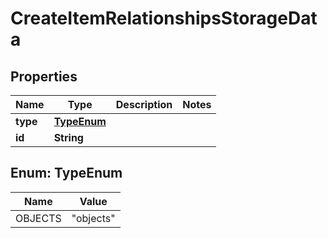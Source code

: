 
# CreateItemRelationshipsStorageData

## Properties
Name | Type | Description | Notes
------------ | ------------- | ------------- | -------------
**type** | [**TypeEnum**](#TypeEnum) |  | 
**id** | **String** |  | 


<a name="TypeEnum"></a>
## Enum: TypeEnum
Name | Value
---- | -----
OBJECTS | &quot;objects&quot;



